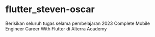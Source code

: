 # flutter_steven-oscar

Berisikan seluruh tugas selama pembelajaran 2023 Complete Mobile Engineer Career With Flutter di Alterra Academy
